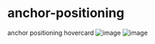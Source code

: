 # anchor-positioning
anchor positioning hovercard
![image](https://github.com/nabinjana-dsc/anchor-positioning/assets/120771456/7bbebf60-25d8-456c-ad8d-3c5f4374ab2d)
![image](https://github.com/nabinjana-dsc/anchor-positioning/assets/120771456/86b5dc15-236a-440c-aab5-d543ce801672)
